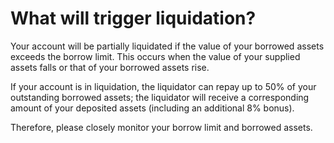 # What will trigger liquidation?

Your account will be partially liquidated if the value of your borrowed assets exceeds the borrow limit. This occurs when the value of your supplied assets falls or that of your borrowed assets rise.

If your account is in liquidation, the liquidator can repay up to 50% of your outstanding borrowed assets; the liquidator will receive a corresponding amount of your deposited assets (including an additional 8% bonus).

Therefore, please closely monitor your borrow limit and borrowed assets.
